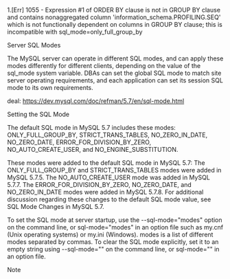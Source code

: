 
1.[Err] 1055 - Expression #1 of ORDER BY clause is not in GROUP BY clause and contains nonaggregated column 'information_schema.PROFILING.SEQ' which is not functionally dependent on columns in GROUP BY clause; this is incompatible with sql_mode=only_full_group_by

<p>Server SQL Modes</p>

The MySQL server can operate in different SQL modes, and can apply these modes differently for different clients, depending on the value of the sql_mode system variable. DBAs can set the global SQL mode to match site server operating requirements, and each application can set its session SQL mode to its own requirements.



deal:
  https://dev.mysql.com/doc/refman/5.7/en/sql-mode.html
  
  
  Setting the SQL Mode

The default SQL mode in MySQL 5.7 includes these modes: ONLY_FULL_GROUP_BY, STRICT_TRANS_TABLES, NO_ZERO_IN_DATE, NO_ZERO_DATE, ERROR_FOR_DIVISION_BY_ZERO, NO_AUTO_CREATE_USER, and NO_ENGINE_SUBSTITUTION.

These modes were added to the default SQL mode in MySQL 5.7: The ONLY_FULL_GROUP_BY and STRICT_TRANS_TABLES modes were added in MySQL 5.7.5. The NO_AUTO_CREATE_USER mode was added in MySQL 5.7.7. The ERROR_FOR_DIVISION_BY_ZERO, NO_ZERO_DATE, and NO_ZERO_IN_DATE modes were added in MySQL 5.7.8. For additional discussion regarding these changes to the default SQL mode value, see SQL Mode Changes in MySQL 5.7.

To set the SQL mode at server startup, use the --sql-mode="modes" option on the command line, or sql-mode="modes" in an option file such as my.cnf (Unix operating systems) or my.ini (Windows). modes is a list of different modes separated by commas. To clear the SQL mode explicitly, <p1>set it to an empty string using --sql-mode="" on the command line, or sql-mode="" in an option file.</p1>

Note
